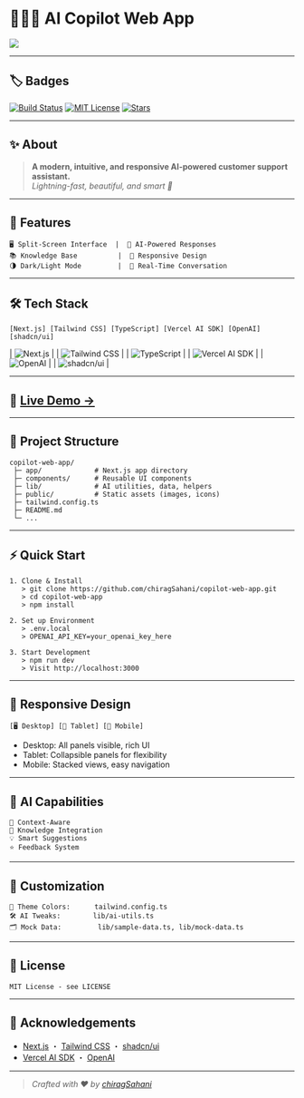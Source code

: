 # 🌟🤖✨ AI Copilot Web App

![](https://res.cloudinary.com/dlyctssmy/image/upload/v1747659361/1_C7Z3JYA_yScejWcK99ZfGQ_nzz0ad.gif)

---

## 🏷️ Badges

[![Build Status](https://img.shields.io/github/workflow/status/chiragSahani/copilot-web-app/CI/main?style=flat-square&logo=github)](https://github.com/chiragSahani/copilot-web-app/actions)
[![MIT License](https://img.shields.io/github/license/chiragSahani/copilot-web-app?style=flat-square&logo=open-source-initiative)](https://github.com/chiragSahani/copilot-web-app/blob/main/LICENSE)
[![Stars](https://img.shields.io/github/stars/chiragSahani/copilot-web-app?style=flat-square&logo=github)](https://github.com/chiragSahani/copilot-web-app/stargazers)

---

## ✨ About

> **A modern, intuitive, and responsive AI-powered customer support assistant.**  
> _Lightning-fast, beautiful, and smart 🤩_

---

## 🚀 Features

```notin
🖥️ Split-Screen Interface  |  🤖 AI-Powered Responses  
📚 Knowledge Base          |  📱 Responsive Design  
🌗 Dark/Light Mode         |  💬 Real-Time Conversation  
```

---

## 🛠️ Tech Stack

```notin
[Next.js] [Tailwind CSS] [TypeScript] [Vercel AI SDK] [OpenAI] [shadcn/ui]
```

| ![Next.js](https://img.shields.io/badge/Next.js-000?logo=nextdotjs&logoColor=white) |
| ![Tailwind CSS](https://img.shields.io/badge/TailwindCSS-06B6D4?logo=tailwindcss&logoColor=white) |
| ![TypeScript](https://img.shields.io/badge/TypeScript-3178c6?logo=typescript&logoColor=white) |
| ![Vercel AI SDK](https://img.shields.io/badge/Vercel%20AI%20SDK-000?logo=vercel&logoColor=white) |
| ![OpenAI](https://img.shields.io/badge/OpenAI-412991?logo=openai&logoColor=white) |
| ![shadcn/ui](https://img.shields.io/badge/shadcn/ui-fff?logo=react&logoColor=black) |

---

## 🔗 [Live Demo →](https://chirag-copilot.vercel.app/)


---

## 🧭 Project Structure

```notin
copilot-web-app/
 ├─ app/             # Next.js app directory
 ├─ components/      # Reusable UI components
 ├─ lib/             # AI utilities, data, helpers
 ├─ public/          # Static assets (images, icons)
 ├─ tailwind.config.ts
 ├─ README.md
 └─ ...
```

---

## ⚡ Quick Start

```notin
1. Clone & Install
   > git clone https://github.com/chiragSahani/copilot-web-app.git
   > cd copilot-web-app
   > npm install

2. Set up Environment
   > .env.local
   > OPENAI_API_KEY=your_openai_key_here

3. Start Development
   > npm run dev
   > Visit http://localhost:3000
```

---

## 📱 Responsive Design

```notin
[🖥️ Desktop] [📱 Tablet] [📲 Mobile]
```



* Desktop: All panels visible, rich UI  
* Tablet: Collapsible panels for flexibility  
* Mobile: Stacked views, easy navigation  

---

## 🤖 AI Capabilities

```notin
🧠 Context-Aware
📖 Knowledge Integration
💡 Smart Suggestions
⭐ Feedback System
```

---

## 🎨 Customization

```notin
🎨 Theme Colors:      tailwind.config.ts
🛠️ AI Tweaks:        lib/ai-utils.ts
🗂️ Mock Data:         lib/sample-data.ts, lib/mock-data.ts
```

---

## 📄 License

```notin
MIT License - see LICENSE
```

---

## 🙏 Acknowledgements

- [Next.js](https://nextjs.org/) ・ [Tailwind CSS](https://tailwindcss.com/) ・ [shadcn/ui](https://ui.shadcn.com/)  
- [Vercel AI SDK](https://sdk.vercel.ai/) ・ [OpenAI](https://openai.com/)

---

> _Crafted with ❤️ by [chiragSahani](https://github.com/chiragSahani)_

